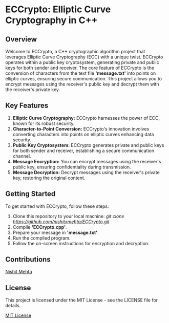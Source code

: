 # ECCrypto: Elliptic Curve Cryptography in C++

## Overview

Welcome to ECCrypto, a C++ cryptographic algorithm project that leverages Elliptic Curve Cryptography (ECC) with a unique twist. ECCrypto operates within a public key cryptosystem, generating private and public keys for both sender and receiver. The core feature of ECCrypto is the conversion of characters from the text file <b>'message.txt'</b> into points on elliptic curves, ensuring secure communication. This project allows you to encrypt messages using the receiver's public key and decrypt them with the receiver's private key.

## Key Features

1.  <b>Elliptic Curve Cryptography:</b> ECCrypto harnesses the power of ECC, known for its robust security.
2.  <b>Character-to-Point Conversion:</b> ECCrypto's innovation involves converting characters into points on elliptic curves enhancing data security.
3.  <b>Public Key Cryptosystem:</b> ECCrypto generates private and public keys for both sender and receiver, establishing a secure communication channel.
4.  <b>Message Encryption:</b> You can encrypt messages using the receiver's public key, ensuring confidentiality during transmission.
5.  <b>Message Decryption:</b> Decrypt messages using the receiver's private key, restoring the original content.

## Getting Started

To get started with ECCrypto, follow these steps:
1.	Clone this repository to your local machine: <i>git clone https://github.com/nishitxmehta/ECCrypto.git</i>
2.	Compile <b>'ECCrypto.cpp'</b>.
3.	Prepare your message in <b>'message.txt'</b>.
4.	Run the compiled program.
5.	Follow the on-screen instructions for encryption and decryption.

## Contributions

[Nishit Mehta](https://www.linkedin.com/in/nishit-mehta-41b85815b/)

## License

This project is licensed under the MIT License - see the LICENSE file for details.

[MIT License](LICENSE)